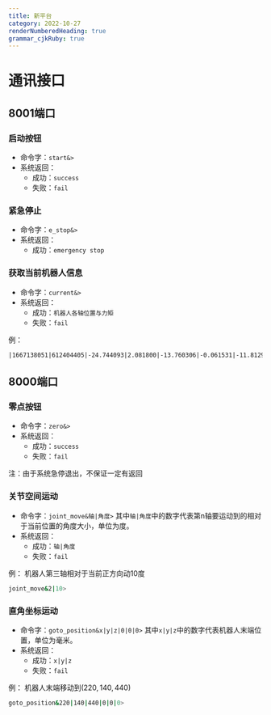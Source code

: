 ```yaml
---
title: 新平台 
category: 2022-10-27
renderNumberedHeading: true
grammar_cjkRuby: true
---
```



# 通讯接口
## 8001端口
### 启动按钮
- 命令字：`start&>`
- 系统返回：
	- 成功：`success`
	- 失败：`fail`
### 紧急停止
- 命令字：`e_stop&>`
- 系统返回：
	- 成功：`emergency stop`
### 获取当前机器人信息
- 命令字：`current&>`
- 系统返回：
	- 成功：`机器人各轴位置与力矩`
	- 失败：`fail`

例：
``` 
|1667138051|612404405|-24.744093|2.081800|-13.760306|-0.061531|-11.812965|-24.689558|1.748790|1.924050|0.649841|0.438617|-0.258375|-0.116269|\r\n
```
## 8000端口
### 零点按钮
- 命令字：`zero&>`
- 系统返回：
	- 成功：`success`
	- 失败：`fail`



注：由于系统急停退出，不保证一定有返回

### 关节空间运动
 - 命令字：`joint_move&轴|角度>`
	其中`轴|角度`中的数字代表第n轴要运动到的相对于当前位置的角度大小，单位为度。
- 系统返回：
	- 成功：`轴|角度`
	- 失败：`fail`

例：
机器人第三轴相对于当前正方向动10度
``` bash
joint_move&2|10>
```

### 直角坐标运动
 - 命令字：`goto_position&x|y|z|0|0|0>`
	其中`x|y|z`中的数字代表机器人末端位置，单位为毫米。
- 系统返回：
	- 成功：`x|y|z`
	- 失败：`fail`

例：
机器人末端移动到$(220,140,440)$
``` bash
goto_position&220|140|440|0|0|0>
```